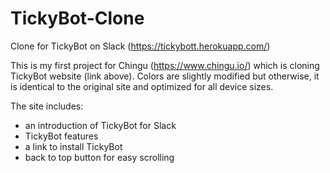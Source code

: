 # TickyBot-Clone
Clone for TickyBot on Slack (https://tickybott.herokuapp.com/)

This is my first project for Chingu (https://www.chingu.io/) which is cloning TickyBot website (link above).
Colors are slightly modified but otherwise, it is identical to the original site and optimized for all device sizes.

The site includes:
- an introduction of TickyBot for Slack
- TickyBot features
- a link to install TickyBot
- back to top button for easy scrolling 
